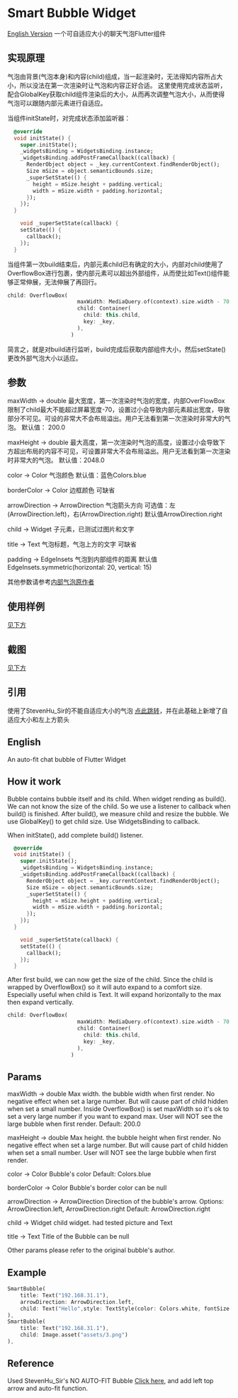 # Smart Bubble Widget
[English Version]()
一个可自适应大小的聊天气泡Flutter组件

## 实现原理

气泡由背景(气泡本身)和内容(child)组成，当一起渲染时，无法得知内容所占大小，所以没法在第一次渲染时让气泡和内容正好合适。
这里使用完成状态监听，配合GlobalKey获取child组件渲染后的大小，从而再次调整气泡大小，从而使得气泡可以跟随内部元素进行自适应。

当组件initState时，对完成状态添加监听器：
```dart
  @override
  void initState() {
    super.initState();
    _widgetsBinding = WidgetsBinding.instance;
    _widgetsBinding.addPostFrameCallback((callback) {
      RenderObject object = _key.currentContext.findRenderObject();
      Size mSize = object.semanticBounds.size;
      _superSetState(() {
        height = mSize.height + padding.vertical;
        width = mSize.width + padding.horizontal;
      });
    });
  }

    void _superSetState(callback) {
    setState(() {
      callback();
    });
  }
```
当组件第一次build结束后，内部元素child已有确定的大小，内部对child使用了OverflowBox进行包裹，使内部元素可以超出外部组件，从而使比如Text()组件能够正常伸展，无法伸展了再回行。
```dart
child: OverflowBox(
                      maxWidth: MediaQuery.of(context).size.width - 70,
                      child: Container(
                        child: this.child,
                        key: _key,
                      ),
                    )
```
简言之，就是对build进行监听，build完成后获取内部组件大小，然后setState()更改外部气泡大小以适应。

## 参数
maxWidth → double
最大宽度，第一次渲染时气泡的宽度，内部OverFlowBox限制了child最大不能超过屏幕宽度-70，设置过小会导致内部元素超出宽度，导致部分不可见。可设的非常大不会布局溢出。用户无法看到第一次渲染时非常大的气泡。
默认值： 200.0

maxHeight → double
最大高度，第一次渲染时气泡的高度，设置过小会导致下方超出布局的内容不可见，可设置非常大不会布局溢出。用户无法看到第一次渲染时非常大的气泡。
默认值：2048.0

color → Color
气泡颜色
默认值：蓝色Colors.blue

borderColor → Color
边框颜色
可缺省

arrowDirection → ArrowDirection
气泡箭头方向
可选值：左(ArrowDirection.left)，右(ArrowDirection.right)
默认值ArrowDirection.right

child → Widget
子元素，已测试过图片和文字

title → Text
气泡标题，气泡上方的文字
可缺省

padding → EdgeInsets
气泡到内部组件的距离
默认值EdgeInsets.symmetric(horizontal: 20, vertical: 15)

其他参数请参考[内部气泡原作者](https://www.jianshu.com/p/2eb98bc08078)

## 使用样例
[见下方]()

## 截图
[见下方]()

## 引用
使用了StevenHu_Sir的不能自适应大小的气泡
[点此跳转](https://www.jianshu.com/p/2eb98bc08078)，并在此基础上新增了自适应大小和左上方箭头

## English
An auto-fit chat bubble of Flutter Widget

## How it work
Bubble contains bubble itself and its child. When widget rending as build(). We can not know the size of the child. So we use a listener to callback when build() is finished. After build(), we measure child and resize the bubble. We use GlobalKey() to get child size. Use WidgetsBinding to callback.

When initState(), add complete build() listener.
```dart
  @override
  void initState() {
    super.initState();
    _widgetsBinding = WidgetsBinding.instance;
    _widgetsBinding.addPostFrameCallback((callback) {
      RenderObject object = _key.currentContext.findRenderObject();
      Size mSize = object.semanticBounds.size;
      _superSetState(() {
        height = mSize.height + padding.vertical;
        width = mSize.width + padding.horizontal;
      });
    });
  }

    void _superSetState(callback) {
    setState(() {
      callback();
    });
  }
```

After first build, we can now get the size of the child. Since the child is wrapped by OverflowBox() so it will auto expand to a comfort size. Especially useful when child is Text. It will expand horizontally to the max then expand vertically.
```dart
child: OverflowBox(
                      maxWidth: MediaQuery.of(context).size.width - 70,
                      child: Container(
                        child: this.child,
                        key: _key,
                      ),
                    )
```

## Params
maxWidth → double
Max width. the bubble width when first render. No negative effect when set a large number. But will cause part of child hidden when set a small number. Inside OverflowBox() is set maxWidth so it's ok to set a very large number if you want to expand max. User will NOT see the large bubble when first render.
Default: 200.0

maxHeight → double
Max height. the bubble height when first render. No negative effect when set a large number. But will cause part of child hidden when set a small number. User will NOT see the large bubble when first render.

color → Color
Bubble's color
Default: Colors.blue

borderColor → Color
Bubble's border color
can be null

arrowDirection → ArrowDirection
Direction of the bubble's arrow.
Options: ArrowDirection.left, ArrowDirection.right
Default: ArrowDirection.right

child → Widget
child widget. had tested picture and Text

title → Text
Title of the Bubble
can be null

Other params please refer to the original bubble's author.

## Example
```dart
SmartBubble(
    title: Text("192.168.31.1"),
    arrowDirection: ArrowDirection.left,
    child: Text("Hello",style: TextStyle(color: Colors.white, fontSize: 30)),
),
SmartBubble(
    title: Text("192.168.31.1"),
    child: Image.asset("assets/3.png")
),
```

## Reference
Used StevenHu_Sir's NO AUTO-FIT Bubble
[Click here](https://www.jianshu.com/p/2eb98bc08078), and add left top arrow and auto-fit function.